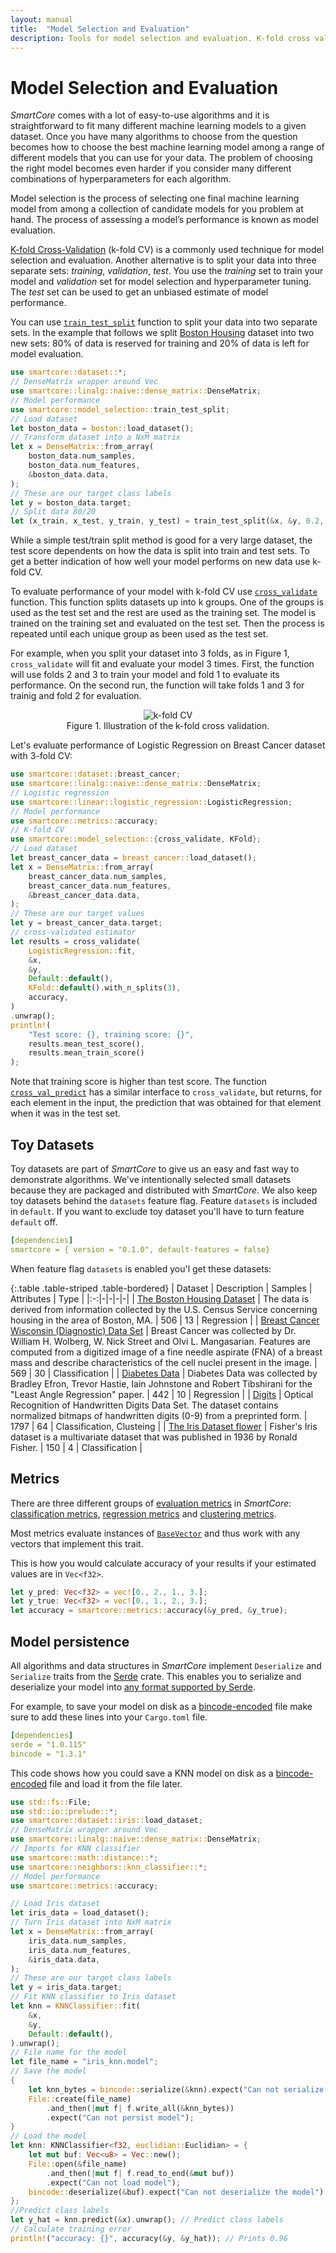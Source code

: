 ```yaml
---
layout: manual
title:  "Model Selection and Evaluation"
description: Tools for model selection and evaluation. K-fold cross validation, train/test split and evaluation metrics for classification, regression and clustering.
---
```


# Model Selection and Evaluation

*SmartCore* comes with a lot of easy-to-use algorithms and it is straightforward to fit many different machine learning models to a given dataset. Once you have many algorithms to choose from the question becomes how to choose the best machine learning model among a range of different models that you can use for your data. The problem of choosing the right model becomes even harder if you consider many different combinations of hyperparameters for each algorithm.

Model selection is the process of selecting one final machine learning model from among a collection of candidate models for you problem at hand. The process of assessing a model’s performance is known as model evaluation.

[K-fold Cross-Validation](https://en.wikipedia.org/wiki/Cross-validation_(statistics)) (k-fold CV) is a commonly used technique for model selection and evaluation. Another alternative is to split your data into three separate sets: _training_, _validation_, _test_. You use the _training_ set to train your model and _validation_ set for model selection and hyperparameter tuning. The _test_ set can be used to get an unbiased estimate of model performance.

You can use [`train_test_split`]({{site.api_base_url}}/model_selection/fn.train_test_split.html) function to split your data into two separate sets. In the example that follows we split [Boston Housing]({{site.api_base_url}}/dataset/boston/index.html) dataset into two new sets: 80% of data is reserved for training and 20% of data is left for model evaluation.

```rust
use smartcore::dataset::*;
// DenseMatrix wrapper around Vec
use smartcore::linalg::naive::dense_matrix::DenseMatrix;
// Model performance
use smartcore::model_selection::train_test_split;
// Load dataset
let boston_data = boston::load_dataset();
// Transform dataset into a NxM matrix
let x = DenseMatrix::from_array(
    boston_data.num_samples,
    boston_data.num_features,
    &boston_data.data,
);
// These are our target class labels
let y = boston_data.target;
// Split data 80/20
let (x_train, x_test, y_train, y_test) = train_test_split(&x, &y, 0.2, true);
```

While a simple test/train split method is good for a very large dataset, the test score dependents on how the data is split into train and test sets. To get a better indication of how well your model performs on new data use k-fold CV. 

To evaluate performance of your model with k-fold CV use [`cross_validate`]({{site.api_base_url}}/model_selection/fn.cross_validate.html) function.
This function splits datasets up into k groups. One of the groups is used as the test set and the rest are used as the training set. The model is trained on the training set and evaluated on the test set. Then the process is repeated until each unique group as been used as the test set. 

For example, when you split your dataset into 3 folds, as in <nobr>Figure 1</nobr>, `cross_validate` will fit and evaluate your model 3 times. First, the function will use folds 2 and 3 to train your model and fold 1 to evaluate its performance. On the second run, the function will take folds 1 and 3 for trainig and fold 2 for evaluation. 

<figure class="image" align="center">
  <img src="{{site.baseurl}}/assets/imgs/kfold.svg" alt="k-fold CV" class="img-fluid">
  <figcaption>Figure 1. Illustration of the k-fold cross validation.</figcaption>
</figure>

Let's evaluate performance of Logistic Regression on Breast Cancer dataset with 3-fold CV:

```rust
use smartcore::dataset::breast_cancer;
use smartcore::linalg::naive::dense_matrix::DenseMatrix;
// Logistic regression
use smartcore::linear::logistic_regression::LogisticRegression;
// Model performance
use smartcore::metrics::accuracy;
// K-fold CV
use smartcore::model_selection::{cross_validate, KFold};
// Load dataset
let breast_cancer_data = breast_cancer::load_dataset();
let x = DenseMatrix::from_array(
    breast_cancer_data.num_samples,
    breast_cancer_data.num_features,
    &breast_cancer_data.data,
);
// These are our target values
let y = breast_cancer_data.target;
// cross-validated estimator
let results = cross_validate(
    LogisticRegression::fit,
    &x,
    &y,
    Default::default(),
    KFold::default().with_n_splits(3),
    accuracy,
)
.unwrap();
println!(
    "Test score: {}, training score: {}",
    results.mean_test_score(),
    results.mean_train_score()
);
```

Note that training score is higher than test score. The function [`cross_val_predict`]({{site.api_base_url}}/model_selection/fn.cross_val_predict.html) has a similar interface to `cross_validate`, but returns, for each element in the input, the prediction that was obtained for that element when it was in the test set.

## Toy Datasets

Toy datasets are part of *SmartCore* to give us an easy and fast way to demonstrate algorithms. We've intentionally selected small datasets because they are packaged and distributed with *SmartCore*. 
We also keep toy datasets behind the `datasets` feature flag. Feature `datasets` is included in `default`. If you want to exclude toy dataset you'll have to turn feature `default` off.

```yaml
[dependencies]
smartcore = { version = "0.1.0", default-features = false}
```

When feature flag `datasets` is enabled you'l get these datasets:

{:.table .table-striped .table-bordered}
| Dataset | Description | Samples | Attributes | Type |
|:-:|-|-|-|-|
| [The Boston Housing Dataset]({{site.api_base_url}}/dataset/boston/index.html) | The data  is derived from information collected by the U.S. Census Service concerning housing in the area of Boston, MA. | 506 | 13 | Regression |
| [Breast Cancer Wisconsin (Diagnostic) Data Set]({{site.api_base_url}}/dataset/breast_cancer/index.html) | Breast Cancer  was collected by Dr. William H. Wolberg, W. Nick Street and Olvi L. Mangasarian. Features are computed from a digitized image of a fine needle aspirate (FNA) of a breast mass and describe characteristics of the cell nuclei present in the image. | 569 | 30 | Classification |
| [Diabetes Data]({{site.api_base_url}}/dataset/diabetes/index.html) | Diabetes Data  was collected by Bradley Efron, Trevor Hastie, Iain Johnstone and Robert Tibshirani for the "Least Angle Regression" paper. | 442 | 10 | Regression |
| [Digits]({{site.api_base_url}}/dataset/digits/index.html) | Optical Recognition of Handwritten Digits Data Set. The dataset  contains normalized bitmaps of handwritten digits (0-9) from a preprinted form. | 1797 | 64 | Classification, Clusteing |
| [The Iris Dataset flower]({{site.api_base_url}}/dataset/iris/index.html) | Fisher's Iris dataset  is a multivariate dataset that was published in 1936 by Ronald Fisher. | 150 | 4 | Classification |

## Metrics

There are three different groups of [evaluation metrics]({{site.api_base_url}}/metrics/index.html) in *SmartCore*: [classification metrics]({{site.api_base_url}}/metrics/struct.ClassificationMetrics.html), [regression metrics]({{site.api_base_url}}/metrics/struct.RegressionMetrics.html) and [clustering metrics]({{site.api_base_url}}/metrics/struct.ClusterMetrics.html). 

Most metrics evaluate instances of [`BaseVector`]({{site.api_base_url}}/linalg/trait.BaseVector.html) and thus work with any vectors that implement this trait. 

This is how you would calculate accuracy of your results if your estimated values are in `Vec<f32>`.

```rust
let y_pred: Vec<f32> = vec![0., 2., 1., 3.];
let y_true: Vec<f32> = vec![0., 1., 2., 3.];
let accuracy = smartcore::metrics::accuracy(&y_pred, &y_true);
```

## Model persistence

All algorithms and data structures in *SmartCore* implement `Deserialize` and `Serialize` traits from the [Serde](https://serde.rs/) crate. This enables you to serialize and deserialize your model into [any format supported by Serde](https://serde.rs/#data-formats). 

For example, to save your model on disk as a [bincode-encoded](https://github.com/servo/bincode) file make sure to add these lines into your `Cargo.toml` file.

```yaml
[dependencies]
serde = "1.0.115"
bincode = "1.3.1"
```

This code shows how you could save a KNN model on disk as a [bincode-encoded](https://github.com/servo/bincode) file and load it from the file later.

```rust
use std::fs::File;
use std::io::prelude::*;
use smartcore::dataset::iris::load_dataset;
// DenseMatrix wrapper around Vec
use smartcore::linalg::naive::dense_matrix::DenseMatrix;
// Imports for KNN classifier
use smartcore::math::distance::*;
use smartcore::neighbors::knn_classifier::*;
// Model performance
use smartcore::metrics::accuracy;

// Load Iris dataset
let iris_data = load_dataset();
// Turn Iris dataset into NxM matrix
let x = DenseMatrix::from_array(
    iris_data.num_samples,
    iris_data.num_features,
    &iris_data.data,
);
// These are our target class labels
let y = iris_data.target;
// Fit KNN classifier to Iris dataset
let knn = KNNClassifier::fit(
    &x,
    &y,    
    Default::default(),
).unwrap();
// File name for the model
let file_name = "iris_knn.model";
// Save the model
{
    let knn_bytes = bincode::serialize(&knn).expect("Can not serialize the model");
    File::create(file_name)
        .and_then(|mut f| f.write_all(&knn_bytes))
        .expect("Can not persist model");
}
// Load the model
let knn: KNNClassifier<f32, euclidian::Euclidian> = {
    let mut buf: Vec<u8> = Vec::new();
    File::open(&file_name)
        .and_then(|mut f| f.read_to_end(&mut buf))
        .expect("Can not load model");
    bincode::deserialize(&buf).expect("Can not deserialize the model")
};
//Predict class labels
let y_hat = knn.predict(&x).unwrap(); // Predict class labels
// Calculate training error
println!("accuracy: {}", accuracy(&y, &y_hat)); // Prints 0.96
```